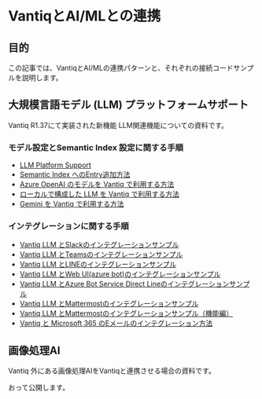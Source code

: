 # VantiqとAI/MLとの連携

## 目的

この記事では、VantiqとAI/MLの連携パターンと、それぞれの接続コードサンプルを説明します。

## 大規模言語モデル (LLM) プラットフォームサポート

Vantiq R1.37にて実装された新機能 LLM関連機能についての資料です。

### モデル設定とSemantic Index 設定に関する手順

- [LLM Platform Support](./documents/llm-platform-support/readme.md)
- [Semantic Index へのEntry追加方法](./documents/load-semantic-index-entry/readme.md)
- [Azure OpenAI のモデルを Vantiq で利用する方法](./documents/azure-openai-config/readme.md)
- [ローカルで構成した LLM を Vantiq で利用する方法](./documents/vantiq-llm-use-local-models/readme.md)
- [Gemini を Vantiq で利用する方法](./documents/gemini/readme.md)

### インテグレーションに関する手順

- [Vantiq LLM とSlackのインテグレーションサンプル](./documents/vantiq-llm-slack-integration/readme.md)
- [Vantiq LLM とTeamsのインテグレーションサンプル](./documents/azure-bot-service/teams-integration/readme.md)
- [Vantiq LLM とLINEのインテグレーションサンプル](./documents/vantiq-llm-line-integration/readme.md)
- [Vantiq LLM とWeb UI(azure bot)のインテグレーションサンプル](./documents/azure-bot-service/webui-integration/readme.md)
- [Vantiq LLM とAzure Bot Service Direct Lineのインテグレーションサンプル](./documents/azure-bot-service/directline-integration/readme.md)
- [Vantiq LLM とMattermostのインテグレーションサンプル](./documents/mattermost/mattermost-integration/readme.md)
- [Vantiq LLM とMattermostのインテグレーションサンプル（機能編）](./documents/mattermost/mattermost-integration-feature/readme.md)
- [Vantiq と Microsoft 365 のEメールのインテグレーション方法](./documents/azure-bot-service/email-integration/readme.md)

## 画像処理AI

Vantiq 外にある画像処理AIをVantiqと連携させる場合の資料です。

おって公開します。
